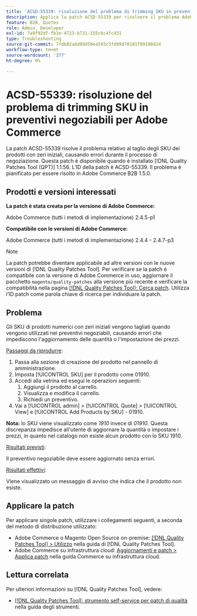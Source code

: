 ```yaml
---
title: 'ACSD-55339: risoluzione del problema di trimming SKU in preventivi negoziabili per Adobe Commerce'
description: Applica la patch ACSD-55339 per risolvere il problema Adobe Commerce, che comporta il taglio degli SKU dei prodotti con zeri iniziali e la conseguente generazione di errori di negoziazione.
feature: B2B, Quotes
role: Admin, Developer
exl-id: 7a9f92df-fb3e-4723-b731-155c6c4fc431
type: Troubleshooting
source-git-commit: 7fdb02a6d89d50ea593c5fd99d78101f89198424
workflow-type: tm+mt
source-wordcount: '377'
ht-degree: 0%

---
```


# ACSD-55339: risoluzione del problema di trimming SKU in preventivi negoziabili per Adobe Commerce

La patch ACSD-55339 risolve il problema relativo al taglio degli SKU dei prodotti con zeri iniziali, causando errori durante il processo di negoziazione. Questa patch è disponibile quando è installato [!DNL Quality Patches Tool (QPT)] 1.1.56. L’ID della patch è ACSD-55339. Il problema è pianificato per essere risolto in Adobe Commerce B2B 1.5.0.

## Prodotti e versioni interessati

**La patch è stata creata per la versione di Adobe Commerce:**

Adobe Commerce (tutti i metodi di implementazione) 2.4.5-p1

**Compatibile con le versioni di Adobe Commerce:**

Adobe Commerce (tutti i metodi di implementazione) 2.4.4 - 2.4.7-p3

>[!NOTE]
>
>La patch potrebbe diventare applicabile ad altre versioni con le nuove versioni di [!DNL Quality Patches Tool]. Per verificare se la patch è compatibile con la versione di Adobe Commerce in uso, aggiornare il pacchetto `magento/quality-patches` alla versione più recente e verificare la compatibilità nella pagina [[!DNL Quality Patches Tool]: Cerca patch](https://experienceleague.adobe.com/tools/commerce-quality-patches/index.html). Utilizza l’ID patch come parola chiave di ricerca per individuare la patch.

## Problema

Gli SKU di prodotti numerici con zeri iniziali vengono tagliati quando vengono utilizzati nei preventivi negoziabili, causando errori che impediscono l&#39;aggiornamento delle quantità o l&#39;impostazione dei prezzi.

<u>Passaggi da riprodurre</u>:

1. Passa alla sezione di creazione del prodotto nel pannello di amministrazione.
1. Imposta [!UICONTROL SKU] per il prodotto come 01910.
1. Accedi alla vetrina ed esegui le operazioni seguenti:
   1. Aggiungi il prodotto al carrello.
   1. Visualizza e modifica il carrello.
   1. Richiedi un preventivo.
1. Vai a [!UICONTROL admin] > [!UICONTROL Quote] > [!UICONTROL View] e [!UICONTROL Add Products by SKU] - 01910.

**Nota:** lo SKU viene visualizzato come *1910* invece di *01910*. Questa discrepanza impedisce all&#39;utente di aggiornare la quantità o impostare i prezzi, in quanto nel catalogo non esiste alcun prodotto con lo SKU 1910.

<u>Risultati previsti</u>:

Il preventivo negoziabile deve essere aggiornato senza errori.

<u>Risultati effettivi</u>:

Viene visualizzato un messaggio di avviso che indica che il prodotto non esiste.

## Applicare la patch

Per applicare singole patch, utilizzare i collegamenti seguenti, a seconda del metodo di distribuzione utilizzato:

* Adobe Commerce o Magento Open Source on-premise: [[!DNL Quality Patches Tool] > Utilizzo](/help/tools/quality-patches-tool/usage.md) nella guida di [!DNL Quality Patches Tool].
* Adobe Commerce su infrastruttura cloud: [Aggiornamenti e patch > Applica patch](https://experienceleague.adobe.com/docs/commerce-cloud-service/user-guide/develop/upgrade/apply-patches.html) nella guida Commerce su infrastruttura cloud.


## Lettura correlata

Per ulteriori informazioni su [!DNL Quality Patches Tool], vedere:

* [[!DNL Quality Patches Tool]: strumento self-service per patch di qualità](/help/tools/quality-patches-tool/quality-patches-tool-to-self-serve-quality-patches.md) nella guida degli strumenti.
